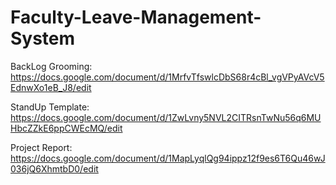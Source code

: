 # Faculty-Leave-Management-System

BackLog Grooming: https://docs.google.com/document/d/1MrfvTfswlcDbS68r4cBl_vgVPyAVcV5EdnwXo1eB_J8/edit

StandUp Template: https://docs.google.com/document/d/1ZwLvny5NVL2CITRsnTwNu56q6MUHbcZZkE6ppCWEcMQ/edit

Project Report: https://docs.google.com/document/d/1MapLyqlQg94ippz12f9es6T6Qu46wJ036jQ6XhmtbD0/edit
